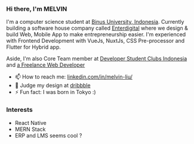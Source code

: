 ### Hi there, I'm MELVIN

<!--
**melvnl/melvnl** is a ✨ _special_ ✨ repository because its `README.md` (this file) appears on your GitHub profile. -->

I'm a computer science student at [Binus University, Indonesia](https://www.instagram.com/binusuniversityofficial/). Currently building a software house company called [Enterdigital](https://enterdigital-lab.com) where we design & build Web, Mobile App to make entrepreneurship easier. I'm experienced with Frontend Development with VueJs, NuxtJs, CSS Pre-processor and Flutter for Hybrid app.

Aside, I'm also Core Team member at [Developer Student Clubs Indonesia](https://dsc.community.dev/binus-university-anggrek-campus/) and [a Freelance Web Developer](https://enterdigital-lab.com/)

- 📫 How to reach me: [linkedin.com/in/melvin-liu/](https://www.linkedin.com/in/melvin-liu/)
- 🎨 Judge my design at [dribbble](https://dribbble.com/bymelvn)
- ⚡ Fun fact: I was born in Tokyo :)

### Interests
- React Native
- MERN Stack
- ERP and LMS seems cool ?
